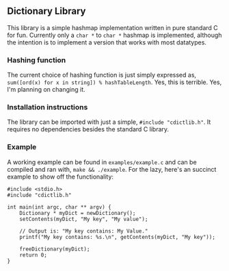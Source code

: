 Dictionary Library
---
This library is a simple hashmap implementation written in pure standard C for fun. Currently only a `char *` to `char *` hashmap is implemented, although the intention is to implement a version that works with most datatypes.

### Hashing function
The current choice of hashing function is just simply expressed as, `sum([ord(x) for x in string]) % hashTableLength`. Yes, this is terrible. Yes, I'm planning on changing it.

### Installation instructions
The library can be imported with just a simple, `#include "cdictlib.h"`. It requires no dependencies besides the standard C library.

### Example
A working example can be found in `examples/example.c` and can be compiled and ran with, `make && ./example`. For the lazy, here's an succinct example to show off the functionality:

```
#include <stdio.h>
#include "cdictlib.h"

int main(int argc, char ** argv) {
    Dictionary * myDict = newDictionary();
    setContents(myDict, "My key", "My value");

    // Output is: "My key contains: My Value."
    printf("My key contains: %s.\n", getContents(myDict, "My key"));

    freeDictionary(myDict);
    return 0;
}
```